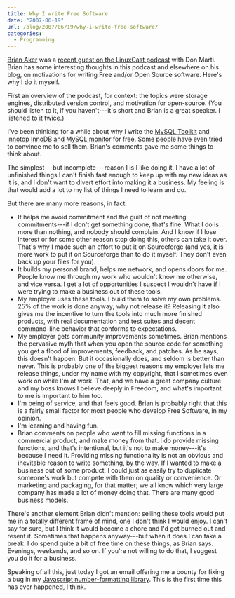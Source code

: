 ```yaml
---
title: Why I write Free Software
date: "2007-06-19"
url: /blog/2007/06/19/why-i-write-free-software/
categories:
  - Programming
---
```

[Brian Aker](http://krow.livejournal.com/) was a [recent guest on the LinuxCast podcast](http://krow.livejournal.com/525716.html) with Don Marti. Brian has some interesting thoughts in this podcast and elsewhere on his blog, on motivations for writing Free and/or Open Source software. Here's why I do it myself.

First an overview of the podcast, for context: the topics were storage engines, distributed version control, and motivation for open-source. (You should listen to it, if you haven't---it's short and Brian is a great speaker. I listened to it twice.)

I've been thinking for a while about why I write the [MySQL Toolkit](http://code.google.com/p/maatkit/) and [innotop InnoDB and MySQL monitor](http://code.google.com/p/innotop/) for free. Some people have even tried to convince me to sell them. Brian's comments gave me some things to think about.

The simplest---but incomplete---reason I is I like doing it, I have a lot of unfinished things I can't finish fast enough to keep up with my new ideas as it is, and I don't want to divert effort into making it a business. My feeling is that would add a lot to my list of things I need to learn and do.

But there are many more reasons, in fact.

*   It helps me avoid commitment and the guilt of not meeting commitments---if I don't get something done, that's fine. What I do is more than nothing, and nobody should complain. And I know if I lose interest or for some other reason stop doing this, others can take it over. That's why I made such an effort to put it on Sourceforge (and yes, it is more work to put it on Sourceforge than to do it myself. They don't even back up your files for you).
*   It builds my personal brand, helps me network, and opens doors for me. People know me through my work who wouldn't know me otherwise, and vice versa. I get a lot of opportunities I suspect I wouldn't have if I were trying to make a business out of these tools.
*   My employer uses these tools. I build them to solve my own problems. 25% of the work is done anyway; why not release it? Releasing it also gives me the incentive to turn the tools into much more finished products, with real documentation and test suites and decent command-line behavior that conforms to expectations.
*   My employer gets community improvements sometimes. Brian mentions the pervasive myth that when you open the source code for something you get a flood of improvements, feedback, and patches. As he says, this doesn't happen. But it occasionally does, and seldom is better than never. This is probably one of the biggest reasons my employer lets me release things, under my name with my copyright, that I sometimes even work on while I'm at work. That, and we have a great company culture and my boss knows I believe deeply in Freedom, and what's important to me is important to him too.
*   I'm being of service, and that feels good. Brian is probably right that this is a fairly small factor for most people who develop Free Software, in my opinion.
*   I'm learning and having fun.
*   Brian comments on people who want to fill missing functions in a commercial product, and make money from that. I do provide missing functions, and that's intentional, but it's not to make money---it's because I need it. Providing missing functionality is not an obvious and inevitable reason to write something, by the way. If I wanted to make a business out of some product, I could just as easily try to duplicate someone's work but compete with them on quality or convenience. Or marketing and packaging, for that matter; we all know which very large company has made a lot of money doing that. There are many good business models.

There's another element Brian didn't mention: selling these tools would put me in a totally different frame of mind, one I don't think I would enjoy. I can't say for sure, but I think it would become a chore and I'd get burned out and resent it. Sometimes that happens anyway---but when it does I can take a break. I do spend quite a bit of free time on these things, as Brian says. Evenings, weekends, and so on. If you're not willing to do that, I suggest you do it for a business.

Speaking of all this, just today I got an email offering me a bounty for fixing a bug in my [Javascript number-formatting library](/blog/2006/01/05/javascript-number-formatting/). This is the first time this has ever happened, I think. 


